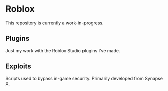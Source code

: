 # Roblox
This repository is currently a work-in-progress.

## Plugins
Just my work with the Roblox Studio plugins I've made.

## Exploits
Scripts used to bypass in-game security. Primarily developed from Synapse X.
